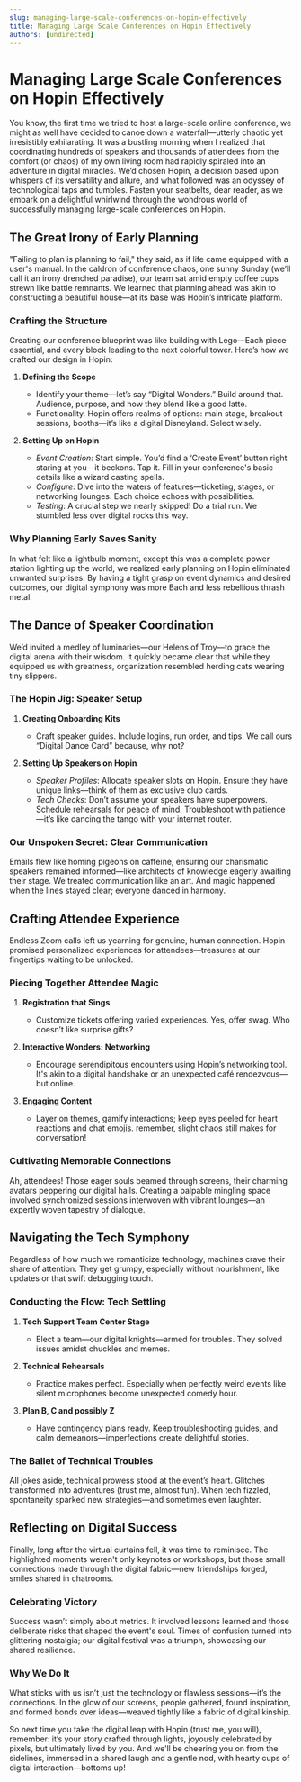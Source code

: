 ```yaml
---
slug: managing-large-scale-conferences-on-hopin-effectively
title: Managing Large Scale Conferences on Hopin Effectively
authors: [undirected]
---
```



# Managing Large Scale Conferences on Hopin Effectively

You know, the first time we tried to host a large-scale online conference, we might as well have decided to canoe down a waterfall—utterly chaotic yet irresistibly exhilarating. It was a bustling morning when I realized that coordinating hundreds of speakers and thousands of attendees from the comfort (or chaos) of my own living room had rapidly spiraled into an adventure in digital miracles. We’d chosen Hopin, a decision based upon whispers of its versatility and allure, and what followed was an odyssey of technological taps and tumbles. Fasten your seatbelts, dear reader, as we embark on a delightful whirlwind through the wondrous world of successfully managing large-scale conferences on Hopin.

## The Great Irony of Early Planning

"Failing to plan is planning to fail," they said, as if life came equipped with a user's manual. In the caldron of conference chaos, one sunny Sunday (we’ll call it an irony drenched paradise), our team sat amid empty coffee cups strewn like battle remnants. We learned that planning ahead was akin to constructing a beautiful house—at its base was Hopin’s intricate platform.

### Crafting the Structure  
Creating our conference blueprint was like building with Lego—Each piece essential, and every block leading to the next colorful tower. Here’s how we crafted our design in Hopin:

1. **Defining the Scope**  
   - Identify your theme—let’s say “Digital Wonders.” Build around that. Audience, purpose, and how they blend like a good latte.
   - Functionality. Hopin offers realms of options: main stage, breakout sessions, booths—it’s like a digital Disneyland. Select wisely.

2. **Setting Up on Hopin**  
   - *Event Creation*: Start simple. You’d find a ‘Create Event’ button right staring at you—it beckons. Tap it. Fill in your conference's basic details like a wizard casting spells.
   - *Configure*: Dive into the waters of features—ticketing, stages, or networking lounges. Each choice echoes with possibilities.
   - *Testing*: A crucial step we nearly skipped! Do a trial run. We stumbled less over digital rocks this way.

### Why Planning Early Saves Sanity

In what felt like a lightbulb moment, except this was a complete power station lighting up the world, we realized early planning on Hopin eliminated unwanted surprises. By having a tight grasp on event dynamics and desired outcomes, our digital symphony was more Bach and less rebellious thrash metal. 

## The Dance of Speaker Coordination

We’d invited a medley of luminaries—our Helens of Troy—to grace the digital arena with their wisdom. It quickly became clear that while they equipped us with greatness, organization resembled herding cats wearing tiny slippers.

### The Hopin Jig: Speaker Setup

1. **Creating Onboarding Kits**  
   - Craft speaker guides. Include logins, run order, and tips. We call ours “Digital Dance Card” because, why not?
   
2. **Setting Up Speakers on Hopin**  
   - *Speaker Profiles*: Allocate speaker slots on Hopin. Ensure they have unique links—think of them as exclusive club cards.
   - *Tech Checks*: Don’t assume your speakers have superpowers. Schedule rehearsals for peace of mind. Troubleshoot with patience—it’s like dancing the tango with your internet router.

### Our Unspoken Secret: Clear Communication

Emails flew like homing pigeons on caffeine, ensuring our charismatic speakers remained informed—like architects of knowledge eagerly awaiting their stage. We treated communication like an art. And magic happened when the lines stayed clear; everyone danced in harmony.

## Crafting Attendee Experience

Endless Zoom calls left us yearning for genuine, human connection. Hopin promised personalized experiences for attendees—treasures at our fingertips waiting to be unlocked.

### Piecing Together Attendee Magic

1. **Registration that Sings**  
   - Customize tickets offering varied experiences. Yes, offer swag. Who doesn’t like surprise gifts?
   
2. **Interactive Wonders: Networking**  
   - Encourage serendipitous encounters using Hopin’s networking tool. It's akin to a digital handshake or an unexpected café rendezvous—but online.
   
3. **Engaging Content**  
   - Layer on themes, gamify interactions; keep eyes peeled for heart reactions and chat emojis. remember, slight chaos still makes for conversation!

### Cultivating Memorable Connections

Ah, attendees! Those eager souls beamed through screens, their charming avatars peppering our digital halls. Creating a palpable mingling space involved synchronized sessions interwoven with vibrant lounges—an expertly woven tapestry of dialogue.

## Navigating the Tech Symphony

Regardless of how much we romanticize technology, machines crave their share of attention. They get grumpy, especially without nourishment, like updates or that swift debugging touch.

### Conducting the Flow: Tech Settling

1. **Tech Support Team Center Stage**  
   - Elect a team—our digital knights—armed for troubles. They solved issues amidst chuckles and memes.

2. **Technical Rehearsals**  
   - Practice makes perfect. Especially when perfectly weird events like silent microphones become unexpected comedy hour.

3. **Plan B, C and possibly Z**  
   - Have contingency plans ready. Keep troubleshooting guides, and calm demeanors—imperfections create delightful stories.

### The Ballet of Technical Troubles

All jokes aside, technical prowess stood at the event’s heart. Glitches transformed into adventures (trust me, almost fun). When tech fizzled, spontaneity sparked new strategies—and sometimes even laughter.

## Reflecting on Digital Success

Finally, long after the virtual curtains fell, it was time to reminisce. The highlighted moments weren't only keynotes or workshops, but those small connections made through the digital fabric—new friendships forged, smiles shared in chatrooms. 

### Celebrating Victory

Success wasn’t simply about metrics. It involved lessons learned and those deliberate risks that shaped the event's soul. Times of confusion turned into glittering nostalgia; our digital festival was a triumph, showcasing our shared resilience.

### Why We Do It

What sticks with us isn’t just the technology or flawless sessions—it’s the connections. In the glow of our screens, people gathered, found inspiration, and formed bonds over ideas—weaved tightly like a fabric of digital kinship.

So next time you take the digital leap with Hopin (trust me, you will), remember: it’s your story crafted through lights, joyously celebrated by pixels, but ultimately lived by you. And we’ll be cheering you on from the sidelines, immersed in a shared laugh and a gentle nod, with hearty cups of digital interaction—bottoms up!